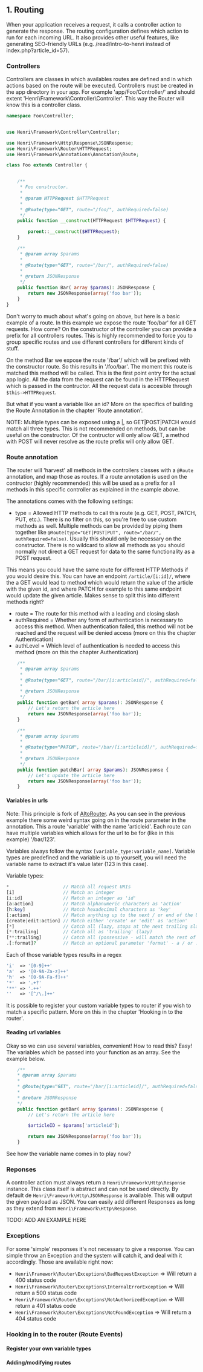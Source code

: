 ## 1. Routing
When your application receives a request, it calls a controller action to generate the response. The routing configuration defines which action to run for each incoming URL. It also provides other useful features, like generating SEO-friendly URLs (e.g. /read/intro-to-henri instead of index.php?article_id=57).
### Controllers
Controllers are classes in which availables routes are defined and in which actions based on the route will be executed. Controllers must be created in the app directory in your app. For example 'app/Foo/Controller/' and should extent 'Henri\Framework\Controller\Controller'. This way the Router will know this is a controller class.
```php
namespace Foo\Controller;


use Henri\Framework\Controller\Controller;

use Henri\Framework\Http\Response\JSONResponse;
use Henri\Framework\Router\HTTPRequest;
use Henri\Framework\Annotations\Annotation\Route;

class Foo extends Controller {


    /**
     * Foo constructor.
     *
     * @param HTTPRequest $HTTPRequest
     *
     * @Route(type="GET", route="/foo/", authRequired=false)
     */
    public function __construct(HTTPRequest $HTTPRequest) {

        parent::__construct($HTTPRequest);
    }

    /**
     * @param array $params
     *
     * @Route(type="GET", route="/bar/", authRequired=false)
     *
     * @return JSONResponse
     */
    public function Bar( array $params): JSONResponse {
        return new JSONResponse(array('foo bar'));
    }
}
```

Don't worry to much about what's going on above, but here is a basic example of a route. In this example we expose the route 'foo/bar' for all GET requests. How come? On the constructor of the controller you can provide a prefix for all controllers routes. This is highly recommended to force you to group specific routes and use different controllers for different kinds of stuff.

On the method Bar we expose the route '/bar'/ which will be prefixed with the constructor route. So this results in '/foo/bar'. The moment this route is matched this method will be called. This is the first point entry for the actual app logic. All the data from the request can be found in the HTTPRequest which is passed in the contructor. All the request data is accesible through `$this->HTTPRequest`.

But what if you want a variable like an id? More on the specifics of building the Route Annotation in the chapter 'Route annotation'. 

NOTE: Multiple types can be exposed using a |, so GET|POST|PATCH would match all three types. This is not recommended on methods, but can be useful on the constructor. Of the contructor will only allow GET, a method with POST will never resolve as the route prefix will only allow GET.

### Route annotation
The router will 'harvest' all methods in the controllers classes with a `@Route` annotation, and map those as routes. If a route annotation is used on the contructor (highly recommended) this will be used as a prefix for all methods in this specific controller as explained in the example above.

The annotations comes with the following settings:
- type = Allowed HTTP methods to call this route (e.g. GET, POST, PATCH, PUT, etc.). There is no filter on this, so you're free to use custom methods as well. Multiple methods can be provided by piping them together like `@Route(type="GET|POST|PUT", route="/bar/", authRequired=false)`. Usually this should only be necessary on the constructor. There is no wildcard to allow all methods as you should normally not direct a GET request for data to the same functionality as a POST request.

This means you could have the same route for different HTTP Methods if you would desire this. You can have an endpoint `/article/[i:id]/`, where the a GET would lead to method which would return the value of the article with the given id, and where PATCH for example to this same endpoint would update the given article. Makes sense to split this into different methods right?
- route = The route for this method with a leading and closing slash
- authRequired = Whether any form of authentication is necessary to access this method. When authentication failed, this method will not be reached and the request will be denied access (more on this the chapter Authentication)
- authLevel = Which level of authentication is needed to access this method (more on this the chapter Authentication)
```php
    /**
     * @param array $params
     *
     * @Route(type="GET", route="/bar/[i:articleid]/", authRequired=false)
     *
     * @return JSONResponse
     */
    public function getBar( array $params): JSONResponse {
        // Let's return the article here
        return new JSONResponse(array('foo bar'));
    }

    /**
     * @param array $params
     *
     * @Route(type="PATCH", route="/bar/[i:articleid]/", authRequired=false)
     *
     * @return JSONResponse
     */
    public function patchBar( array $params): JSONResponse {
        // Let's update the article here
        return new JSONResponse(array('foo bar'));
    }
```

#### Variables in urls
Note: This principle is fork of [AltoRouter](https://github.com/dannyvankooten/AltoRouter).
As you can see in the previous example there some weird syntax going on in the route parameter in the annotation. This a route 'variable' with the name 'articleid'. Each route can have multiple variables which allows for the url to be for (like in this example) '/bar/123'.

Variables always follow the syntax `[variable_type:variable_name]`. Variable types are predefined and the variable is up to yourself, you will need the variable name to extract it's value later (123 in this case).

Variable types:
```php
*                    // Match all request URIs
[i]                  // Match an integer
[i:id]               // Match an integer as 'id'
[a:action]           // Match alphanumeric characters as 'action'
[h:key]              // Match hexadecimal characters as 'key'
[:action]            // Match anything up to the next / or end of the URI as 'action'
[create|edit:action] // Match either 'create' or 'edit' as 'action'
[*]                  // Catch all (lazy, stops at the next trailing slash)
[*:trailing]         // Catch all as 'trailing' (lazy)
[**:trailing]        // Catch all (possessive - will match the rest of the URI)
.[:format]?          // Match an optional parameter 'format' - a / or . before the block is also optional
```
Each of those variable types results in a regex
```php
'i'  => '[0-9]++'
'a'  => '[0-9A-Za-z]++'
'h'  => '[0-9A-Fa-f]++'
'*'  => '.+?'
'**' => '.++'
''   => '[^/\.]++'
```
It is possible to register your custom variable types to router if you wish to match a specific pattern. More on this in the chapter 'Hooking in to the router'.

#### Reading url variables
Okay so we can use several variables, convenient! How to read this? Easy! The variables which be passed into your function as an array. See the example below.
```php
	/**
	* @param array $params
	*
	* @Route(type="GET", route="/bar/[i:articleid]/", authRequired=false)
	*
	* @return JSONResponse
	*/
	public function getBar( array $params): JSONResponse {
		// Let's return the article here

		$articleID = $params['articleid'];

		return new JSONResponse(array('foo bar'));
	}
```
See how the variable name comes in to play now?

### Reponses
A controller action must always return a `Henri\Framework\Http\Response` instance. This class itself is abstract and can not be used directly. By default de `Henri\Framework\Http\JSONResponse` is available. This will output the given payload as JSON. You can easily add different Responses as long as they extend from `Henri\Framework\Http\Response`.

TODO: ADD AN EXAMPLE HERE

### Exceptions 
For some 'simple' responses it's not necessary to give a response. You can simple throw an Exception and the system will catch it, and deal with it accordingly. Those are available right now:
- `Henri\Framework\Router\Exceptions\BadRequestException` => Will return a 400 status code
- `Henri\Framework\Router\Exceptions\InternalErrorException` => Will return a 500 status code
- `Henri\Framework\Router\Exceptions\NotAuthorizedException` => Will return a 401 status code
- `Henri\Framework\Router\Exceptions\NotFoundException` => Will return a 404 status code

### Hooking in to the router (Route Events)
#### Register your own variable types
#### Adding/modifying routes
